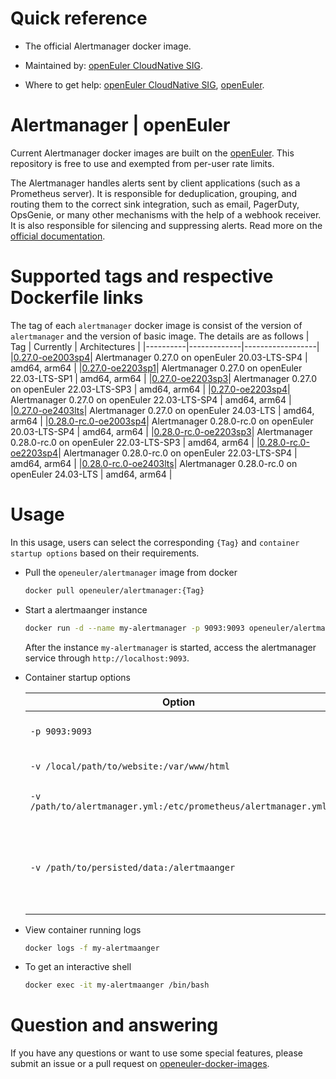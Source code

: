 # Quick reference

- The official Alertmanager docker image.

- Maintained by: [openEuler CloudNative SIG](https://gitee.com/openeuler/cloudnative).

- Where to get help: [openEuler CloudNative SIG](https://gitee.com/openeuler/cloudnative), [openEuler](https://gitee.com/openeuler/community).

# Alertmanager | openEuler
Current Alertmanager docker images are built on the [openEuler](https://repo.openeuler.org/). This repository is free to use and exempted from per-user rate limits.

The Alertmanager handles alerts sent by client applications (such as a Prometheus server). It is responsible for deduplication, grouping, and routing them to the correct sink integration, such as email, PagerDuty, OpsGenie, or many other mechanisms with the help of a webhook receiver. It is also responsible for silencing and suppressing alerts. Read more on the [official documentation⁠](https://prometheus.io/docs/alerting/latest/alertmanager/).

# Supported tags and respective Dockerfile links
The tag of each `alertmanager` docker image is consist of the version of `alertmanager` and the version of basic image. The details are as follows
|    Tag   |  Currently  |   Architectures  |
|----------|-------------|------------------|
|[0.27.0-oe2003sp4](https://gitee.com/openeuler/openeuler-docker-images/blob/master/alertmanager/0.27.0/20.03-lts-sp4/Dockerfile)| Alertmanager 0.27.0 on openEuler 20.03-LTS-SP4 | amd64, arm64 |
|[0.27.0-oe2203sp1](https://gitee.com/openeuler/openeuler-docker-images/blob/master/alertmanager/0.27.0/22.03-lts-sp1/Dockerfile)| Alertmanager 0.27.0 on openEuler 22.03-LTS-SP1 | amd64, arm64 |
|[0.27.0-oe2203sp3](https://gitee.com/openeuler/openeuler-docker-images/blob/master/alertmanager/0.27.0/22.03-lts-sp3/Dockerfile)| Alertmanager 0.27.0 on openEuler 22.03-LTS-SP3 | amd64, arm64 |
|[0.27.0-oe2203sp4](https://gitee.com/openeuler/openeuler-docker-images/blob/master/alertmanager/0.27.0/22.03-lts-sp4/Dockerfile)| Alertmanager 0.27.0 on openEuler 22.03-LTS-SP4 | amd64, arm64 |
|[0.27.0-oe2403lts](https://gitee.com/openeuler/openeuler-docker-images/blob/master/alertmanager/0.27.0/24.03-lts/Dockerfile)| Alertmanager 0.27.0 on openEuler 24.03-LTS | amd64, arm64 |
|[0.28.0-rc.0-oe2003sp4](https://gitee.com/openeuler/openeuler-docker-images/blob/master/alertmanager/0.28.0-rc.0/20.03-lts-sp4/Dockerfile)| Alertmanager 0.28.0-rc.0 on openEuler 20.03-LTS-SP4 | amd64, arm64 |
|[0.28.0-rc.0-oe2203sp3](https://gitee.com/openeuler/openeuler-docker-images/blob/master/alertmanager/0.28.0-rc.0/22.03-lts-sp3/Dockerfile)| Alertmanager 0.28.0-rc.0 on openEuler 22.03-LTS-SP3 | amd64, arm64 |
|[0.28.0-rc.0-oe2203sp4](https://gitee.com/openeuler/openeuler-docker-images/blob/master/alertmanager/0.28.0-rc.0/22.03-lts-sp4/Dockerfile)| Alertmanager 0.28.0-rc.0 on openEuler 22.03-LTS-SP4 | amd64, arm64 |
|[0.28.0-rc.0-oe2403lts](https://gitee.com/openeuler/openeuler-docker-images/blob/master/alertmanager/0.28.0-rc.0/24.03-lts/Dockerfile)| Alertmanager 0.28.0-rc.0 on openEuler 24.03-LTS | amd64, arm64 |

# Usage
In this usage, users can select the corresponding `{Tag}` and `container startup options` based on their requirements.

- Pull the `openeuler/alertmanager` image from docker

	```bash
	docker pull openeuler/alertmanager:{Tag}
	```

- Start a alertmaanger instance

	```bash
	docker run -d --name my-alertmanager -p 9093:9093 openeuler/alertmanager:{Tag}
	```
	After the instance `my-alertmanager` is started, access the alertmanager service through `http://localhost:9093`.

- Container startup options

	| Option | Description |
	|--|--|
	| `-p 9093:9093` | Expose alertmanager on `localhost:9093`. |
	| `-v /local/path/to/website:/var/www/html` | Mount and serve a local website. |
	| `-v /path/to/alertmanager.yml:/etc/prometheus/alertmanager.yml`	| Local configuration file alertmanager.yml. |
	| `-v /path/to/persisted/data:/alertmaanger` | Persist data instead of initializing a new database for each newly launched container. |

- View container running logs

	```bash
	docker logs -f my-alertmaanger
	```

- To get an interactive shell

	```bash
	docker exec -it my-alertmaanger /bin/bash
	```
	
# Question and answering
If you have any questions or want to use some special features, please submit an issue or a pull request on [openeuler-docker-images](https://gitee.com/openeuler/openeuler-docker-images).